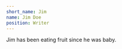 ```yaml
---
short_name: Jim
name: Jim Doe
position: Writer
---
```

Jim has been eating fruit since he was baby.
